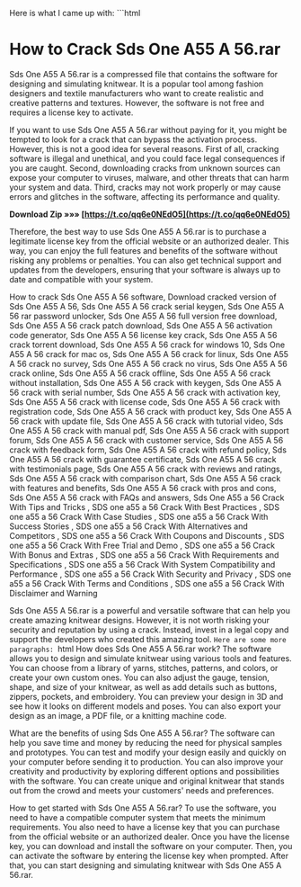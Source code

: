 
 Here is what I came up with:  ```html 
# How to Crack Sds One A55 A 56.rar
 
Sds One A55 A 56.rar is a compressed file that contains the software for designing and simulating knitwear. It is a popular tool among fashion designers and textile manufacturers who want to create realistic and creative patterns and textures. However, the software is not free and requires a license key to activate.
 
If you want to use Sds One A55 A 56.rar without paying for it, you might be tempted to look for a crack that can bypass the activation process. However, this is not a good idea for several reasons. First of all, cracking software is illegal and unethical, and you could face legal consequences if you are caught. Second, downloading cracks from unknown sources can expose your computer to viruses, malware, and other threats that can harm your system and data. Third, cracks may not work properly or may cause errors and glitches in the software, affecting its performance and quality.
 
**Download Zip »»» [https://t.co/qq6e0NEdO5](https://t.co/qq6e0NEdO5)**


 
Therefore, the best way to use Sds One A55 A 56.rar is to purchase a legitimate license key from the official website or an authorized dealer. This way, you can enjoy the full features and benefits of the software without risking any problems or penalties. You can also get technical support and updates from the developers, ensuring that your software is always up to date and compatible with your system.
 
How to crack Sds One A55 A 56 software,  Download cracked version of Sds One A55 A 56,  Sds One A55 A 56 crack serial keygen,  Sds One A55 A 56 rar password unlocker,  Sds One A55 A 56 full version free download,  Sds One A55 A 56 crack patch download,  Sds One A55 A 56 activation code generator,  Sds One A55 A 56 license key crack,  Sds One A55 A 56 crack torrent download,  Sds One A55 A 56 crack for windows 10,  Sds One A55 A 56 crack for mac os,  Sds One A55 A 56 crack for linux,  Sds One A55 A 56 crack no survey,  Sds One A55 A 56 crack no virus,  Sds One A55 A 56 crack online,  Sds One A55 A 56 crack offline,  Sds One A55 A 56 crack without installation,  Sds One A55 A 56 crack with keygen,  Sds One A55 A 56 crack with serial number,  Sds One A55 A 56 crack with activation key,  Sds One A55 A 56 crack with license code,  Sds One A55 A 56 crack with registration code,  Sds One A55 A 56 crack with product key,  Sds One A55 A 56 crack with update file,  Sds One A55 A 56 crack with tutorial video,  Sds One A55 A 56 crack with manual pdf,  Sds One A55 A 56 crack with support forum,  Sds One A55 A 56 crack with customer service,  Sds One A55 A 56 crack with feedback form,  Sds One A55 A 56 crack with refund policy,  Sds One A55 A 56 crack with guarantee certificate,  Sds One A55 A 56 crack with testimonials page,  Sds One A55 A 56 crack with reviews and ratings,  Sds One A55 A 56 crack with comparison chart,  Sds One A55 A 56 crack with features and benefits,  Sds One A55 A 56 crack with pros and cons,  Sds One A55 A 56 crack with FAQs and answers,  Sds One A55 a 56 Crack With Tips and Tricks ,  SDS one a55 a 56 Crack With Best Practices ,  SDS one a55 a 56 Crack With Case Studies ,  SDS one a55 a 56 Crack With Success Stories ,  SDS one a55 a 56 Crack With Alternatives and Competitors ,  SDS one a55 a 56 Crack With Coupons and Discounts ,  SDS one a55 a 56 Crack With Free Trial and Demo ,  SDS one a55 a 56 Crack With Bonus and Extras ,  SDS one a55 a 56 Crack With Requirements and Specifications ,  SDS one a55 a 56 Crack With System Compatibility and Performance ,  SDS one a55 a 56 Crack With Security and Privacy ,  SDS one a55 a 56 Crack With Terms and Conditions ,  SDS one a55 a 56 Crack With Disclaimer and Warning
 
Sds One A55 A 56.rar is a powerful and versatile software that can help you create amazing knitwear designs. However, it is not worth risking your security and reputation by using a crack. Instead, invest in a legal copy and support the developers who created this amazing tool.
 ``` Here are some more paragraphs:  ```html 
How does Sds One A55 A 56.rar work? The software allows you to design and simulate knitwear using various tools and features. You can choose from a library of yarns, stitches, patterns, and colors, or create your own custom ones. You can also adjust the gauge, tension, shape, and size of your knitwear, as well as add details such as buttons, zippers, pockets, and embroidery. You can preview your design in 3D and see how it looks on different models and poses. You can also export your design as an image, a PDF file, or a knitting machine code.
 
What are the benefits of using Sds One A55 A 56.rar? The software can help you save time and money by reducing the need for physical samples and prototypes. You can test and modify your design easily and quickly on your computer before sending it to production. You can also improve your creativity and productivity by exploring different options and possibilities with the software. You can create unique and original knitwear that stands out from the crowd and meets your customers' needs and preferences.
 
How to get started with Sds One A55 A 56.rar? To use the software, you need to have a compatible computer system that meets the minimum requirements. You also need to have a license key that you can purchase from the official website or an authorized dealer. Once you have the license key, you can download and install the software on your computer. Then, you can activate the software by entering the license key when prompted. After that, you can start designing and simulating knitwear with Sds One A55 A 56.rar.
 ``` 8cf37b1e13
 
